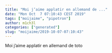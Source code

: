 ```yaml
---
title: "Moi j’aime applatir en allemand de ..."
date: "Mon Oct  7 07:10:43 CEST 2019"
tags: ["moijaime", "pipotron"]
author: m1ch3l
categories: ["generated"]
slug: "moijaime/2019-10-07-07:10:43"
---
```


Moi j’aime applatir en allemand de toto
